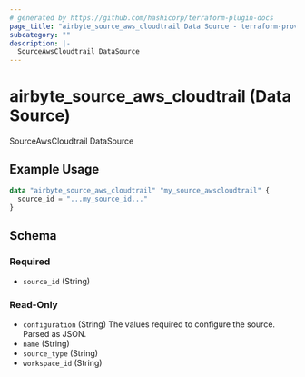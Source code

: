 ```yaml
---
# generated by https://github.com/hashicorp/terraform-plugin-docs
page_title: "airbyte_source_aws_cloudtrail Data Source - terraform-provider-airbyte"
subcategory: ""
description: |-
  SourceAwsCloudtrail DataSource
---
```


# airbyte_source_aws_cloudtrail (Data Source)

SourceAwsCloudtrail DataSource

## Example Usage

```terraform
data "airbyte_source_aws_cloudtrail" "my_source_awscloudtrail" {
  source_id = "...my_source_id..."
}
```

<!-- schema generated by tfplugindocs -->
## Schema

### Required

- `source_id` (String)

### Read-Only

- `configuration` (String) The values required to configure the source. Parsed as JSON.
- `name` (String)
- `source_type` (String)
- `workspace_id` (String)
